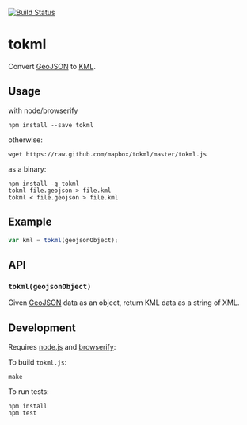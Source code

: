 [![Build Status](https://travis-ci.org/mapbox/tokml.png)](https://travis-ci.org/mapbox/tokml)

# tokml

Convert [GeoJSON](http://geojson.org/) to [KML](https://developers.google.com/kml/documentation/).

## Usage

with node/browserify

    npm install --save tokml

otherwise:

    wget https://raw.github.com/mapbox/tokml/master/tokml.js

as a binary:

    npm install -g tokml
    tokml file.geojson > file.kml
    tokml < file.geojson > file.kml

## Example

```js
var kml = tokml(geojsonObject);
```

## API

### `tokml(geojsonObject)`

Given [GeoJSON](http://geojson.org/) data as an object, return KML data as a
string of XML.

## Development

Requires [node.js](http://nodejs.org/) and [browserify](https://github.com/substack/node-browserify):

To build `tokml.js`:

    make

To run tests:

    npm install
    npm test
